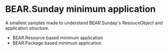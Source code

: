 # BEAR.Sunday minimum application

A smallest samples made to understand BEAR.Sunday's ResouceObject and application structure.

 * BEAR.Resource based minimum application
 * BEAR.Package based minimum application